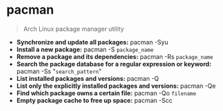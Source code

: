 # pacman
> Arch Linux package manager utility
- **Synchronize and update all packages:**
pacman -Syu
- **Install a new package:**
pacman -S `package_name`
- **Remove a package and its dependencies:**
pacman -Rs `package_name`
- **Search the package database for a regular expression or keyword:**
pacman -Ss "`search_pattern`"
- **List installed packages and versions:**
pacman -Q
- **List only the explicitly installed packages and versions:**
pacman -Qe
- **Find which package owns a certain file:**
pacman -Qo `filename`
- **Empty package cache to free up space:**
pacman -Scc
